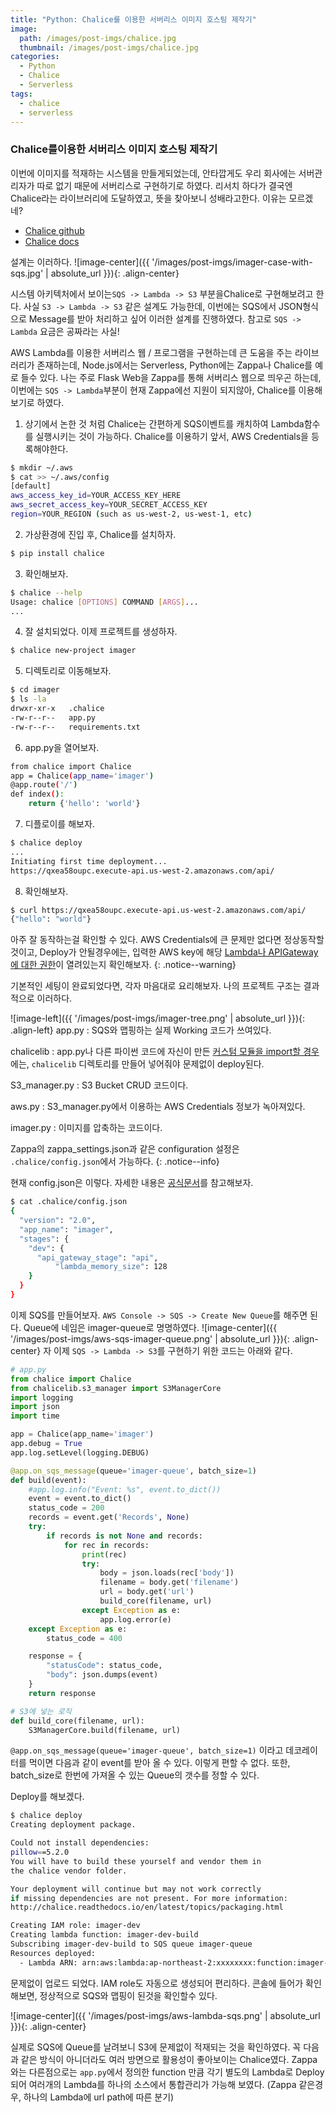 ```yaml
---
title: "Python: Chalice를 이용한 서버리스 이미지 호스팅 제작기"
image:
  path: /images/post-imgs/chalice.jpg
  thumbnail: /images/post-imgs/chalice.jpg
categories:
  - Python
  - Chalice
  - Serverless
tags: 
  - chalice
  - serverless
---
```


### Chalice를이용한 서버리스 이미지 호스팅 제작기
이번에 이미지를 적재하는 시스템을 만들게되었는데, 안타깝게도 우리 회사에는 서버관리자가 따로 없기 때문에 서버리스로 구현하기로 하였다.
리서치 하다가 결국엔 Chalice라는 라이브러리에 도달하였고, 뜻을 찾아보니 성배라고한다. 이유는 모르겠네?
* [Chalice github](https://github.com/aws/chalice)
* [Chalice docs](https://chalice.readthedocs.io/en/latest/)

설계는 이러하다.
![image-center]({{ '/images/post-imgs/imager-case-with-sqs.jpg' | absolute_url }}){: .align-center}

시스템 아키텍처에서 보이는`SQS -> Lambda -> S3` 부분을Chalice로 구현해보려고 한다. 사실 `S3 -> Lambda -> S3` 같은 설계도 가능한데, 이번에는 SQS에서 JSON형식으로 Message를 받아 처리하고 싶어 이러한 설계를 진행하였다. 참고로 `SQS -> Lambda` 요금은 공짜라는 사실!

AWS Lambda를 이용한 서버리스 웹 / 프로그램을 구현하는데 큰 도움을 주는 라이브러리가 존재하는데, Node.js에서는 Serverless, Python에는 Zappa나 Chalice를 예로 들수 있다.
나는 주로 Flask Web을 Zappa를 통해 서버리스 웹으로 띄우곤 하는데, 이번에는 `SQS -> Lambda`부분이 현재 Zappa에선 지원이 되지않아, Chalice를 이용해보기로 하였다.

1. 상기에서 논한 것 처럼 Chalice는 간편하게 SQS이벤트를 캐치하여 Lambda함수를 실행시키는 것이 가능하다.
Chalice를 이용하기 앞서, AWS Credentials을 등록해야한다.
```bash
$ mkdir ~/.aws
$ cat >> ~/.aws/config
[default]
aws_access_key_id=YOUR_ACCESS_KEY_HERE
aws_secret_access_key=YOUR_SECRET_ACCESS_KEY
region=YOUR_REGION (such as us-west-2, us-west-1, etc)
```

2. 가상환경에 진입 후, Chalice를 설치하자.
```bash
$ pip install chalice
```

3. 확인해보자.
```bash
$ chalice --help
Usage: chalice [OPTIONS] COMMAND [ARGS]...
...
```
4. 잘 설치되었다. 이제 프로젝트를 생성하자.
```bash
$ chalice new-project imager
```
5. 디렉토리로 이동해보자.
```bash
$ cd imager
$ ls -la
drwxr-xr-x   .chalice
-rw-r--r--   app.py
-rw-r--r--   requirements.txt
```
6. app.py을 열어보자.
```bash
from chalice import Chalice
app = Chalice(app_name='imager')
@app.route('/')
def index():
    return {'hello': 'world'}
```
7. 디플로이를 해보자.
```bash
$ chalice deploy
...
Initiating first time deployment...
https://qxea58oupc.execute-api.us-west-2.amazonaws.com/api/
```
8. 확인해보자.
```bash
$ curl https://qxea58oupc.execute-api.us-west-2.amazonaws.com/api/
{"hello": "world"}
```

아주 잘 동작하는걸 확인할 수 있다. AWS Credentials에 큰 문제만 없다면 정상동작할 것이고, Deploy가 안될경우에는, 입력한 AWS key에 해당 <U>Lambda나 APIGateway에 대한 권한</U>이 열려있는지 확인해보자.
{: .notice--warning}

기본적인 세팅이 완료되었다면, 각자 마음대로 요리해보자. 나의 프로젝트 구조는 결과적으로 이러하다.

![image-left]({{ '/images/post-imgs/imager-tree.png' | absolute_url }}){: .align-left}
app.py
: SQS와 맵핑하는 실제 Working 코드가 쓰여있다.

chalicelib
: app.py나 다른 파이썬 코드에 자신이 만든 <U>커스텀 모듈을 import할 경우</U>에는, `chalicelib` 디렉토리를 만들어 넣어줘야 문제없이 deploy된다.

S3_manager.py
: S3 Bucket CRUD 코드이다.

aws.py
: S3_manager.py에서 이용하는 AWS Credentials 정보가 녹아져있다.

imager.py
: 이미지를 압축하는 코드이다.

Zappa의 zappa_settings.json과 같은 configuration 설정은 `.chalice/config.json`에서 가능하다.
{: .notice--info}

현재 config.json은 이렇다. 자세한 내용은 [공식문서](https://chalice.readthedocs.io/en/latest/topics/configfile.html)를 참고해보자.
```bash
$ cat .chalice/config.json
{
  "version": "2.0",
  "app_name": "imager",
  "stages": {
    "dev": {
      "api_gateway_stage": "api",
          "lambda_memory_size": 128
    }
  }
}
```

이제 SQS를 만들어보자. `AWS Console -> SQS -> Create New Queue`를 해주면 된다. Queue에 네임은 imager-queue로 명명하였다.
![image-center]({{ '/images/post-imgs/aws-sqs-imager-queue.png' | absolute_url }}){: .align-center}
자 이제 `SQS -> Lambda -> S3`를 구현하기 위한 코드는 아래와 같다.
```python
# app.py
from chalice import Chalice
from chalicelib.s3_manager import S3ManagerCore
import logging
import json
import time

app = Chalice(app_name='imager')
app.debug = True
app.log.setLevel(logging.DEBUG)

@app.on_sqs_message(queue='imager-queue', batch_size=1)
def build(event):
    #app.log.info("Event: %s", event.to_dict())
    event = event.to_dict()
    status_code = 200
    records = event.get('Records', None)
    try:
        if records is not None and records:
            for rec in records:
                print(rec)
                try:
                    body = json.loads(rec['body'])
                    filename = body.get('filename')
                    url = body.get('url')
                    build_core(filename, url)
                except Exception as e:
                    app.log.error(e)
    except Exception as e:
        status_code = 400

    response = {
        "statusCode": status_code,
        "body": json.dumps(event)
    }
    return response

# S3에 넣는 로직
def build_core(filename, url):
    S3ManagerCore.build(filename, url)
```
`@app.on_sqs_message(queue='imager-queue', batch_size=1)` 이라고 데코레이터를 먹이면 다음과 같이 event를 받아 올 수 있다. 이렇게 편할 수 없다. 또한, batch_size로 한번에 가져올 수 있는 Queue의 갯수를 정할 수 있다.

Deploy를 해보겠다.
```bash
$ chalice deploy
Creating deployment package.

Could not install dependencies:
pillow==5.2.0
You will have to build these yourself and vendor them in
the chalice vendor folder.

Your deployment will continue but may not work correctly
if missing dependencies are not present. For more information:
http://chalice.readthedocs.io/en/latest/topics/packaging.html

Creating IAM role: imager-dev
Creating lambda function: imager-dev-build
Subscribing imager-dev-build to SQS queue imager-queue
Resources deployed:
  - Lambda ARN: arn:aws:lambda:ap-northeast-2:xxxxxxxx:function:imager-dev-build
```
문제없이 업로드 되었다. IAM role도 자동으로 생성되어 편리하다. 콘솔에 들어가 확인해보면, 정상적으로 SQS와 맵핑이 된것을 확인할수 있다.

![image-center]({{ '/images/post-imgs/aws-lambda-sqs.png' | absolute_url }}){: .align-center}

실제로 SQS에 Queue를 날려보니 S3에 문제없이 적재되는 것을 확인하였다. 꼭 다음과 같은 방식이 아니더라도 여러 방면으로 활용성이 좋아보이는 Chalice였다. Zappa와는 다른점으로는 `app.py`에서 정의한 function 만큼 각기 별도의 Lambda로 Deploy되어 여러개의 Lambda를 하나의 소스에서 통합관리가 가능해 보였다. (Zappa 같은경우, 하나의 Lambda에 url path에 따른 분기)

